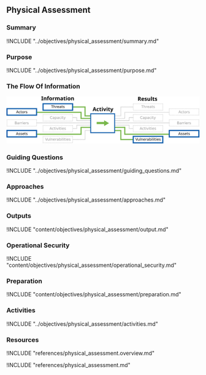 ## Physical Assessment

### Summary
!INCLUDE "../objectives/physical_assessment/summary.md"

### Purpose
!INCLUDE "../objectives/physical_assessment/purpose.md"

### The Flow Of Information
![Data Assessment Information Flow](content/images/info_flows/physical_assessment.svg)

### Guiding Questions
!INCLUDE "../objectives/physical_assessment/guiding_questions.md"

### Approaches
!INCLUDE "../objectives/physical_assessment/approaches.md"

### Outputs
!INCLUDE "content/objectives/physical_assessment/output.md"

### Operational Security
!INCLUDE "content/objectives/physical_assessment/operational_security.md"

### Preparation
!INCLUDE "content/objectives/physical_assessment/preparation.md"

### Activities
!INCLUDE "../objectives/physical_assessment/activities.md"

### Resources

<div class="greybox">
!INCLUDE "references/physical_assessment.overview.md"

!INCLUDE "references/physical_assessment.md"
</div>